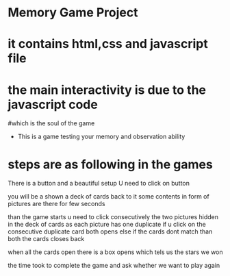 # Memory Game Project

# it contains html,css and javascript file
# the main interactivity is due to the javascript code
#which is the soul of the game

* This is a game testing your memory and observation ability

# steps are as following in the games

There is a button and a beautiful setup U need to click on button

you will be a shown a deck of cards back to it some contents in form of pictures are there for few seconds

than the game starts u need to click consecutively the two pictures hidden in the deck of cards as each picture has one duplicate
if u click on the consecutive duplicate card both opens
else if the cards dont match than both the cards closes back

when all the cards open there is a box opens which tels us the stars we won

the time took to complete the game and ask whether we want to play again
